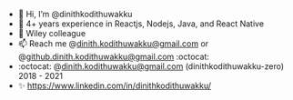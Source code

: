 - 👋 Hi, I’m @dinithkodithuwakku
- 👀 4+ years experience in Reactjs, Nodejs, Java, and React Native
- 🌱 Wiley colleague 
- 📫 Reach me @dinith.kodithuwakku@gmail.com or @github.dinith.kodithuwakku@gmail.com :octocat:
- :octocat: @dinith.kodithuwakku@gmail.com (dinithkodithuwakku-zero) 2018 - 2021
- ✨ https://www.linkedin.com/in/dinithkodithuwakku/
<!---
dinithkodithuwakku/dinithkodithuwakku is a ✨ special ✨ repository because its `README.md` (this file) appears on your GitHub profile.
You can click the Preview link to take a look at your changes.
--->
